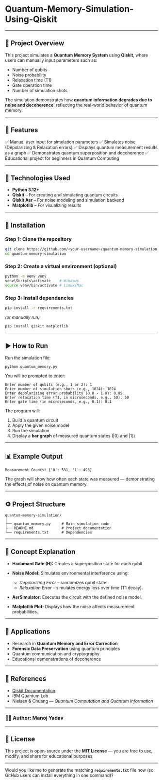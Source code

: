 # Quantum-Memory-Simulation-Using-Qiskit

---

## 📘 Project Overview

This project simulates a **Quantum Memory System** using **Qiskit**, where users can manually input parameters such as:

* Number of qubits
* Noise probability
* Relaxation time (T1)
* Gate operation time
* Number of simulation shots

The simulation demonstrates how **quantum information degrades due to noise and decoherence**, reflecting the real-world behavior of quantum memory.

---

## 🧾 Features

✅ Manual user input for simulation parameters
✅ Simulates noise (Depolarizing & Relaxation errors)
✅ Displays quantum measurement results as a graph
✅ Demonstrates quantum superposition and decoherence
✅ Educational project for beginners in Quantum Computing

---

## 🧰 Technologies Used

* **Python 3.12+**
* **Qiskit** – For creating and simulating quantum circuits
* **Qiskit Aer** – For noise modeling and simulation backend
* **Matplotlib** – For visualizing results

---

## 🧩 Installation

### Step 1: Clone the repository

```bash
git clone https://github.com/<your-username>/quantum-memory-simulation.git
cd quantum-memory-simulation
```

### Step 2: Create a virtual environment (optional)

```bash
python -m venv venv
venv\Scripts\activate    # Windows
source venv/bin/activate # Linux/Mac
```

### Step 3: Install dependencies

```bash
pip install -r requirements.txt
```

*(or manually run)*

```bash
pip install qiskit matplotlib
```

---

## ▶️ How to Run

Run the simulation file:

```bash
python quantum_memory.py
```

You will be prompted to enter:

```
Enter number of qubits (e.g., 1 or 2): 1
Enter number of simulation shots (e.g., 1024): 1024
Enter depolarizing error probability (0.0 - 1.0): 0.05
Enter relaxation time (T1, in microseconds, e.g., 50): 50
Enter gate time (in microseconds, e.g., 0.1): 0.1
```

The program will:

1. Build a quantum circuit
2. Apply the given noise model
3. Run the simulation
4. Display a **bar graph** of measured quantum states (|0⟩ and |1⟩)

---

## 📊 Example Output

```
Measurement Counts: {'0': 531, '1': 493}
```

The graph will show how often each state was measured — demonstrating the effects of noise on quantum memory.

---

## ⚙️ Project Structure

```
quantum-memory-simulation/
│
├── quantum_memory.py     # Main simulation code
├── README.md             # Project documentation
└── requirements.txt      # Dependencies
```

---

## 🧪 Concept Explanation

* **Hadamard Gate (H):** Creates a superposition state for each qubit.
* **Noise Model:** Simulates environmental interference using:

  * *Depolarizing Error* – randomizes qubit state.
  * *Relaxation Error* – simulates energy loss over time (T1 decay).
* **AerSimulator:** Executes the circuit with the defined noise model.
* **Matplotlib Plot:** Displays how the noise affects measurement probabilities.

---

## 🔬 Applications

* Research in **Quantum Memory and Error Correction**
* **Forensic Data Preservation** using quantum principles
* Quantum communication and cryptography
* Educational demonstrations of decoherence

---

## 🧾 References

* [Qiskit Documentation](https://qiskit.org/documentation/)
* IBM Quantum Lab
* Nielsen & Chuang — *Quantum Computation and Quantum Information*

---
### 👨‍💻 Author: **Manoj Yadav**
---
## 📜 License

This project is open-source under the **MIT License** — you are free to use, modify, and share for educational purposes.

---

Would you like me to generate the matching **`requirements.txt`** file now (so GitHub users can install everything in one command)?
